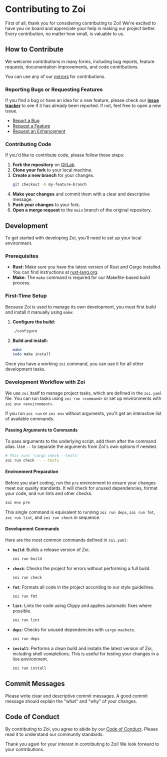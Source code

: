 # Contributing to Zoi

First of all, thank you for considering contributing to Zoi! We're excited to have you on board and appreciate your help in making our project better. Every contribution, no matter how small, is valuable to us.

## How to Contribute

We welcome contributions in many forms, including bug reports, feature requests, documentation improvements, and code contributions.

You can use any of our [mirrors](/README.md#-contributing) for contributions.

### Reporting Bugs or Requesting Features

If you find a bug or have an idea for a new feature, please check our [**issue tracker**](https://gitlab.com/Zillowe/Zillwen/Zusty/Zoi/-/issues) to see if it has already been reported. If not, feel free to open a new issue.

- [Report a Bug](https://gitlab.com/Zillowe/Zillwen/Zusty/Zoi/-/issues/new?issuable_template=Bug%20Report)
- [Request a Feature](https://gitlab.com/Zillowe/Zillwen/Zusty/Zoi/-/issues/new?issuable_template=Feature%20Request)
- [Request an Enhancement](https://gitlab.com/Zillowe/Zillwen/Zusty/Zoi/-/issues/new?issuable_template=Enhancement%20Request)

### Contributing Code

If you'd like to contribute code, please follow these steps:

1.  **Fork the repository** on [GitLab](https://gitlab.com/Zillowe/Zillwen/Zusty/Zoi).
2.  **Clone your fork** to your local machine.
3.  **Create a new branch** for your changes.
    ```sh
    git checkout -b my-feature-branch
    ```
4.  **Make your changes** and commit them with a clear and descriptive message.
5.  **Push your changes** to your fork.
6.  **Open a merge request** to the `main` branch of the original repository.

## Development

To get started with developing Zoi, you'll need to set up your local environment.

### Prerequisites

- **Rust:** Make sure you have the latest version of Rust and Cargo installed. You can find instructions at [rust-lang.org](https://www.rust-lang.org/tools/install).
- **Make:** The `make` command is required for our Makefile-based build process.

### First-Time Setup

Because Zoi is used to manage its own development, you must first build and install it manually using `make`:

1.  **Configure the build:**
    ```sh
    ./configure
    ```
2.  **Build and install:**
    ```sh
    make
    sudo make install
    ```

Once you have a working `zoi` command, you can use it for all other development tasks.

### Development Workflow with Zoi

We use `zoi` itself to manage project tasks, which are defined in the `zoi.yaml` file. You can run tasks using `zoi run <command>` or set up environments with `zoi env <environment>`.

If you run `zoi run` or `zoi env` without arguments, you'll get an interactive list of available commands.

#### Passing Arguments to Commands

To pass arguments to the underlying script, add them after the command alias. Use `--` to separate the arguments from Zoi's own options if needed.

```sh
# This runs 'cargo check --tests'
zoi run check -- --tests
```

#### Environment Preparation

Before you start coding, run the `pre` environment to ensure your changes meet our quality standards. It will check for unused dependencies, format your code, and run lints and other checks.

```sh
zoi env pre
```

This single command is equivalent to running `zoi run deps`, `zoi run fmt`, `zoi run lint`, and `zoi run check` in sequence.

#### Development Commands

Here are the most common commands defined in `zoi.yaml`:

- **`build`**: Builds a release version of Zoi.

  ```sh
  zoi run build
  ```

- **`check`**: Checks the project for errors without performing a full build.

  ```sh
  zoi run check
  ```

- **`fmt`**: Formats all code in the project according to our style guidelines.

  ```sh
  zoi run fmt
  ```

- **`lint`**: Lints the code using Clippy and applies automatic fixes where possible.

  ```sh
  zoi run lint
  ```

- **`deps`**: Checks for unused dependencies with `cargo-machete`.

  ```sh
  zoi run deps
  ```

- **`install`**: Performs a clean build and installs the latest version of Zoi, including shell completions. This is useful for testing your changes in a live environment.
  ```sh
  zoi run install
  ```

## Commit Messages

Please write clear and descriptive commit messages. A good commit message should explain the "what" and "why" of your changes.

## Code of Conduct

By contributing to Zoi, you agree to abide by our [Code of Conduct](./CODE_OF_CONDUCT.md). Please read it to understand our community standards.

Thank you again for your interest in contributing to Zoi! We look forward to your contributions.
